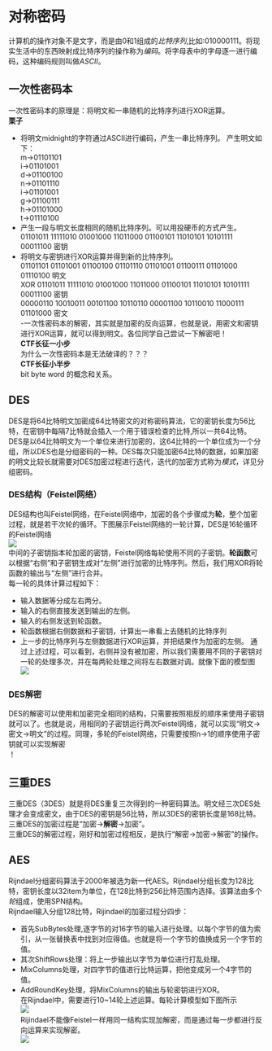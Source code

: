 # 对称密码
计算机的操作对象不是文字，而是由0和1组成的*比特序列*,比如:010000111。将现实生活中的东西映射成比特序列的操作称为*编码*。将字母表中的字母逐一进行编码，这种编码规则叫做*ASCII*。<br>
## 一次性密码本
一次性密码本的原理是：将明文和一串随机的比特序列进行XOR运算。<br>
**栗子**
- 将明文midnight的字符通过ASCII进行编码，产生一串比特序列。
产生明文如下：<br>
m->01101101<br>
i->01101001<br>
d->01100100<br>
n->01101110<br>
i->01101001<br>
g->01100111<br>
h->01101000<br>
t->01110100<br>
- 产生一段与明文长度相同的随机比特序列。可以用投硬币的方式产生。<br>
01101011 11111010 01001000 11011000 01100101 11010101 10101111 00011100 密钥<br>
- 将明文与密钥进行XOR运算并得到新的比特序列。<br>
      01101101 01101001 01100100 01101110 01101001 01100111 01101000 01110100   明文 <br>
 XOR  01101011 11111010 01001000 11011000 01100101 11010101 10101111 00011100   密钥 <br>
      00000110 10010011 00101100 10110110 00001100 10110010 11000111 01101000   密文 <br>
 -一次性密码本的解密，其实就是加密的反向运算，也就是说，用密文和密钥进行XOR运算，就可以得到明文。各位同学自己尝试一下解密吧！<br>
 **CTF长征一小步**<br>
 为什么一次性密码本是无法破译的？？？<br>
 **CTF长征小半步**<br>
 bit byte word 的概念和关系。<br>
## DES
DES是将64比特明文加密成64比特密文的对称密码算法，它的密钥长度为56比特，在密钥中每隔7比特就会插入一个用于错误检查的比特,所以一共64比特。<br>
DES是以64比特明文为一个单位来进行加密的，这64比特的一个单位成为一个分组，所以DES也是分组密码的一种。DES每次只能加密64比特的数据，如果加密的明文比较长就需要对DES加密过程进行迭代，迭代的加密方式称为*模式*，详见分组密码。<br>
### DES结构（Feistel网络）
DES结构也叫Feistel网络，在Feistel网络中，加密的各个步骤成为**轮**，整个加密过程，就是若干次轮的循环。下图展示Feistel网络的一轮计算，DES是16轮循环的Feistel网络<br>
![](https://github.com/jSomething-for-Nothing/cryptography/blob/master/test/Feistel%E7%BD%91%E7%BB%9C%E4%B8%AD%E7%9A%84%E4%B8%80%E8%BD%AE.png)<br>
 中间的子密钥指本轮加密的密钥，Feistel网络每轮使用不同的子密钥。**轮函数**可以根据“右侧”和子密钥生成对“左侧”进行加密的比特序列。然后，我们用XOR将轮函数的输出与“左侧”进行合并。<br>
 每一轮的具体计算过程如下：<br>
 - 输入数据等分成左右两分。
 - 输入的右侧直接发送到输出的左侧。
 - 输入的右侧发送到轮函数。
 - 轮函数根据右侧数据和子密钥，计算出一串看上去随机的比特序列
 - 上一步的比特序列与左侧数据进行XOR运算，并把结果作为加密的左侧。
 通过上述过程，可以看到，右侧并没有被加密，所以我们需要用不同的子密钥对一轮的处理多次，并在每两轮处理之间将左右数据对调。就像下面的模型图<br>
![](https://github.com/jSomething-for-Nothing/cryptography/blob/master/test/Feistel%E7%BD%91%E7%BB%9C%E4%B8%89%E8%BD%AE%E5%8A%A0%E5%AF%86.png)<br>
### DES解密
DES的解密可以使用和加密完全相同的结构，只需要按照相反的顺序来使用子密钥就可以了。也就是说，用相同的子密钥运行两次Feistel网络，就可以实现“明文->密文->明文”的过程。同理，多轮的Feistel网络，只需要按照n->1的顺序使用子密钥就可以实现解密<br>
！[](https://github.com/jSomething-for-Nothing/cryptography/blob/master/test/Feistel%E8%A7%A3%E5%AF%86.png)
## 三重DES
三重DES（3DES）就是将DES重复三次得到的一种密码算法。明文经三次DES处理才会变成密文，由于DES的密钥是56比特，所以3DES的密钥长度是168比特。三重DES的加密过程是“加密->**解密**->加密”。<br>
三重DES的解密过程，刚好和加密过程相反，是执行“解密->加密->解密”的操作。<br>
## AES
Rijndael分组密码算法于2000年被选为新一代AES。Rijndael分组长度为128比特，密钥长度以32item为单位，在128比特到256比特范围内选择。该算法由多个*轮*组成，使用SPN结构。<br>
Rijndael输入分组128比特，Rijindael的加密过程分四步：<br>
- 首先SubBytes处理,逐字节的对16字节的输入进行处理。以每个字节的值为索引，从一张替换表中找到对应得值。也就是将一个字节的值换成另一个字节的值。<br>
- 其次ShiftRows处理：将上一步输出以字节为单位进行打乱处理。
- MixColumns处理，对四字节的值进行比特运算，把他变成另一个4字节的值。
- AddRoundKey处理，将MixColumns的输出与轮密钥进行XOR。<br>
在Rijndael中，需要进行10~14轮上述运算。每轮计算模型如下图所示<br>
![](https://github.com/jSomething-for-Nothing/cryptography/blob/master/test/Rijndeal%E5%8A%A0%E5%AF%86.png)<br>
Rijindael不能像Feistel一样用同一结构实现加解密，而是通过每一步都进行反向运算来实现解密。<br>
![](https://github.com/jSomething-for-Nothing/cryptography/blob/master/test/Rijndael%E8%A7%A3%E5%AF%86.png)<br>




